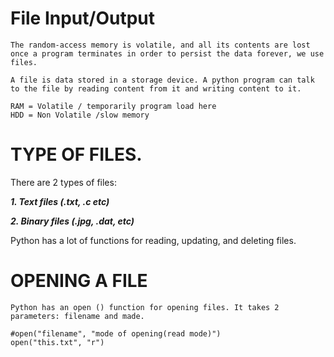 # File Input/Output
```
The random-access memory is volatile, and all its contents are lost once a program terminates in order to persist the data forever, we use files.

A file is data stored in a storage device. A python program can talk to the file by reading content from it and writing content to it.
```
```
RAM = Volatile / temporarily program load here
HDD = Non Volatile /slow memory
```


# TYPE OF FILES.
There are 2 types of files:

***1. Text files (.txt, .c etc)***

***2. Binary files (.jpg, .dat, etc)***

Python has a lot of functions for reading, updating, and deleting files.

# OPENING A FILE
```
Python has an open () function for opening files. It takes 2 parameters: filename and made.
```
```
#open("filename", "mode of opening(read mode)")
open("this.txt", "r")
```
